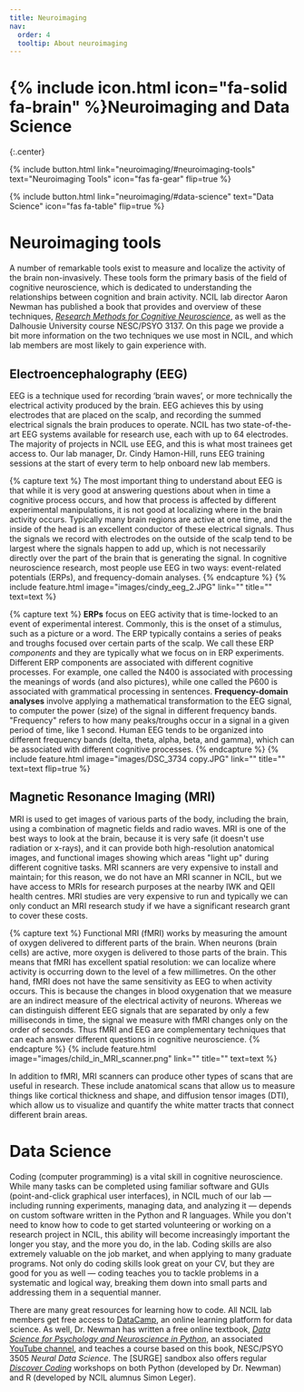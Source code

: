 ```yaml
---
title: Neuroimaging
nav:
  order: 4
  tooltip: About neuroimaging 
---
```


# {% include icon.html icon="fa-solid fa-brain" %}Neuroimaging and Data Science
{:.center}

{%
  include button.html
  link="neuroimaging/#neuroimaging-tools"
  text="Neuroimaging Tools"
  icon="fas fa-gear"
  flip=true
%}

{%
  include button.html
  link="neuroimaging/#data-science"
  text="Data Science"
  icon="fas fa-table"
  flip=true
%}

# Neuroimaging tools
A number of remarkable tools exist to measure and localize the activity of the brain non-invasively. These tools form the primary basis of the field of cognitive neuroscience, which is dedicated to understanding the relationships between cognition and brain activity. NCIL lab director Aaron Newman has published a book that provides and overview of these techniques, [*Research Methods for Cognitive Neuroscience*](https://us.sagepub.com/en-us/nam/research-methods-for-cognitive-neuroscience/book242924), as well as the Dalhousie University course NESC/PSYO 3137. On this page we provide a bit more information on the two techniques we use most in NCIL, and which lab members are most likely to gain experience with.

## Electroencephalography (EEG)
EEG is a technique used for recording ‘brain waves’, or more technically the electrical activity produced by the brain. EEG achieves this by using electrodes that are placed on the scalp, and recording the summed electrical signals the brain produces to operate. NCIL has two state-of-the-art EEG systems available for research use, each with up to 64 electrodes. The majority of projects in NCIL use EEG, and this is what most trainees get access to. Our lab manager, Dr. Cindy Hamon-Hill, runs EEG training sessions at the start of every term to help onboard new lab members. 

{% capture text %}
The most important thing to understand about EEG is that while it is very good at answering questions about when in time a cognitive process occurs, and how that process is affected by different experimental manipulations, it is not good at localizing where in the brain activity occurs. Typically many brain regions are active at one time, and the inside of the head is an excellent conductor of these electrical signals. Thus the signals we record with electrodes on the outside of the scalp tend to be largest where the signals happen to add up, which is not necessarily directly over the part of the brain that is generating the signal. In cognitive neuroscience research, most people use EEG in two ways: event-related potentials (ERPs), and frequency-domain analyses.
{% endcapture %}
{%
  include feature.html
  image="images/cindy_eeg_2.JPG"
  link=""
  title=""
  text=text
%}

{% capture text %}
**ERPs** focus on EEG activity that is time-locked to an event of experimental interest. Commonly, this is the onset of a stimulus, such as a picture or a word. The ERP typically contains a series of peaks and troughs focused over certain parts of the scalp. We call these ERP *components* and they are typically what we focus on in ERP experiments. Different ERP components are associated with different cognitive processes. For example, one called the N400 is associated with processing the meanings of words (and also pictures), while one called the P600 is associated with grammatical processing in sentences. **Frequency-domain analyses** involve applying a mathematical transformation to the EEG signal, to computer the power (size) of the signal in different frequency bands. "Frequency" refers to how many peaks/troughs occur in a signal in a given period of time, like 1 second. Human EEG tends to be organized into different frequency bands (delta, theta, alpha, beta, and gamma), which can be associated with different cognitive processes.
{% endcapture %}
{%
  include feature.html
  image="images/DSC_3734 copy.JPG"
  link=""
  title=""
  text=text
  flip=true
%}

## Magnetic Resonance Imaging (MRI)
MRI is used to get images of various parts of the body, including the brain, using a combination of magnetic fields and radio waves. MRI is one of the best ways to look at the brain, because it is very safe (it doesn't use radiation or x-rays), and it can provide both high-resolution anatomical images, and functional images showing which areas "light up" during different cognitive tasks. MRI scanners are very expensive to install and maintain; for this reason, we do not have an MRI scanner in NCIL, but we have access to MRIs for research purposes at the nearby IWK and QEII health centres. MRI studies are very expensive to run and typically we can only conduct an MRI research study if we have a significant research grant to cover these costs.

{% capture text %}
Functional MRI (fMRI) works by measuring the amount of oxygen delivered to different parts of the brain. When neurons (brain cells) are active, more oxygen is delivered to those parts of the brain. This means that fMRI has excellent spatial resolution: we can localize where activity is occurring down to the level of a few millimetres. On the other hand, fMRI does not have the same sensitivity as EEG to when activity occurs. This is because the changes in blood oxygenation that we measure are an indirect measure of the electrical activity of neurons. Whereas we can distinguish different EEG signals that are separated by only a few milliseconds in time, the signal we measure with fMRI changes only on the order of seconds. Thus fMRI and EEG are complementary techniques that can each answer different questions in cognitive neuroscience.
{% endcapture %}
{%
  include feature.html
  image="images/child_in_MRI_scanner.png"
  link=""
  title=""
  text=text
%}

In addition to fMRI, MRI scanners can produce other types of scans that are useful in research. These include anatomical scans that allow us to measure things like cortical thickness and shape, and diffusion tensor images (DTI), which allow us to visualize and quantify the white matter tracts that connect different brain areas.

# Data Science
Coding (computer programming) is a vital skill in cognitive neuroscience. While many tasks can be completed using familiar software and GUIs (point-and-click graphical user interfaces), in NCIL much of our lab — including running experiments, managing data, and analyzing it — depends on custom software written in the Python and R languages. While you don't need to know how to code to get started volunteering or working on a research project in NCIL, this ability will become increasingly important the longer you stay, and the more you do, in the lab. Coding skills are also extremely valuable on the job market, and when applying to many graduate programs. Not only do coding skills look great on your CV, but they are good for you as well — coding teaches you to tackle problems in a systematic and logical way, breaking them down into small parts and addressing them in a sequential manner. 

There are many great resources for learning how to code. All NCIL lab members get free access to [DataCamp](https://datacamp.com), an online learning platform for data science. As well, Dr. Newman has written a free online textbook, [*Data Science for Psychology and Neuroscience in Python*](https://neuraldatascience.io), an associated [YouTube channel](https://youtube.com/playlist?list=PLtfEWMIgWS22MMZjPIzBRE2cHhMcvEKwp), and teaches a course based on this book, NESC/PSYO 3505 *Neural Data Science*. The [SURGE] sandbox also offers regular [*Discover Coding*](https://www.surgeinnovation.ca/discover) workshops on both Python (developed by Dr. Newman) and R (developed by NCIL alumnus Simon Leger).
